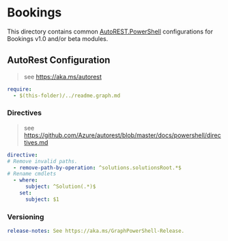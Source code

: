 # Bookings

This directory contains common [AutoREST.PowerShell](https://github.com/Azure/autorest.powershell) configurations for Bookings v1.0 and/or beta modules.

## AutoRest Configuration

> see <https://aka.ms/autorest>

``` yaml
require:
  - $(this-folder)/../readme.graph.md
```

### Directives

> see https://github.com/Azure/autorest/blob/master/docs/powershell/directives.md

``` yaml
directive:
# Remove invalid paths.
  - remove-path-by-operation: ^solutions.solutionsRoot.*$
# Rename cmdlets
  - where:
      subject: ^Solution(.*)$
    set:
      subject: $1
```

### Versioning

``` yaml
release-notes: See https://aka.ms/GraphPowerShell-Release.
```
